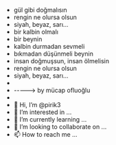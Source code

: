 - gül gibi doğmalısın
- rengin ne olursa olsun
- siyah, beyaz, sarı...
- bir kalbin olmalı
- bir beynin
- kalbin durmadan sevmeli
- bıkmadan düşünmeli beynin
- insan doğmuşsun, insan ölmelisin
- rengin ne olursa olsun
- siyah, beyaz, sarı...
- 
- -----> by mücap ofluoğlu
- 
- 👋 Hi, I’m @pirik3
- 👀 I’m interested in ...
- 🌱 I’m currently learning ...
- 💞️ I’m looking to collaborate on ...
- 📫 How to reach me ...

<!---
pirik3/pirik3 is a ✨ special ✨ repository because its `README.md` (this file) appears on your GitHub profile.
You can click the Preview link to take a look at your changes.
--->
